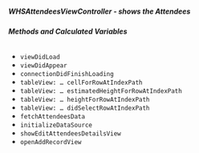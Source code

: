 ##### **WHSAttendeesViewController** - shows the Attendees

###### **Methods and Calculated Variables**
- `viewDidLoad`
- `viewDidAppear`
- `connectionDidFinishLoading`
- `tableView: … cellForRowAtIndexPath`
- `tableView: … estimatedHeightForRowAtIndexPath`
- `tableView: … heightForRowAtIndexPath`
- `tableView: … didSelectRowAtIndexPath`
- `fetchAttendeesData`
- `initializeDataSource`
- `showEditAttendeesDetailsView`
- `openAddRecordView`